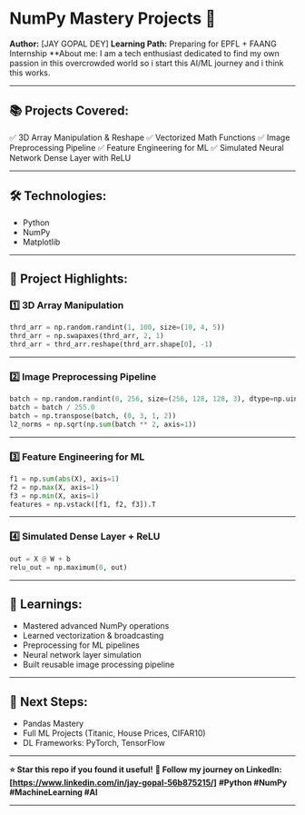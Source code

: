 # NumPy Mastery Projects 🚀

**Author:** \[JAY GOPAL DEY] 
**Learning Path:** Preparing for EPFL + FAANG Internship
**About me: I am a tech enthusiast dedicated to find my own passion in this overcrowded world so i start this AI/ML journey and i think this works.

---

## 📚 Projects Covered:

✅ 3D Array Manipulation & Reshape
✅ Vectorized Math Functions
✅ Image Preprocessing Pipeline
✅ Feature Engineering for ML
✅ Simulated Neural Network Dense Layer with ReLU

---

## 🛠️ Technologies:

* Python
* NumPy
* Matplotlib

---

## 🚀 Project Highlights:

### 1️⃣ 3D Array Manipulation

```python
thrd_arr = np.random.randint(1, 100, size=(10, 4, 5))
thrd_arr = np.swapaxes(thrd_arr, 2, 1)
thrd_arr = thrd_arr.reshape(thrd_arr.shape[0], -1)
```

---

### 2️⃣ Image Preprocessing Pipeline

```python
batch = np.random.randint(0, 256, size=(256, 128, 128, 3), dtype=np.uint8)
batch = batch / 255.0
batch = np.transpose(batch, (0, 3, 1, 2))
l2_norms = np.sqrt(np.sum(batch ** 2, axis=1))
```

---

### 3️⃣ Feature Engineering for ML

```python
f1 = np.sum(abs(X), axis=1)
f2 = np.max(X, axis=1)
f3 = np.min(X, axis=1)
features = np.vstack([f1, f2, f3]).T
```

---

### 4️⃣ Simulated Dense Layer + ReLU

```python
out = X @ W + b
relu_out = np.maximum(0, out)
```

---

## 🌟 Learnings:

* Mastered advanced NumPy operations
* Learned vectorization & broadcasting
* Preprocessing for ML pipelines
* Neural network layer simulation
* Built reusable image processing pipeline

---

## 🚀 Next Steps:

* Pandas Mastery
* Full ML Projects (Titanic, House Prices, CIFAR10)
* DL Frameworks: PyTorch, TensorFlow

---

**⭐️ Star this repo if you found it useful!**
**🚀 Follow my journey on LinkedIn: \[https://www.linkedin.com/in/jay-gopal-56b875215/]**
**#Python #NumPy #MachineLearning #AI**

---


